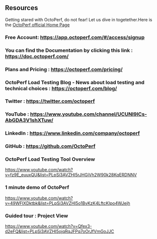 ## Resources

Getting stared with OctoPerf, do not fear! Let us dive in togetether.Here is the 
<a target="_blank" href=" https://octoperf.com/"> OctoPerf official Home Page</a>

### Free Account: https://app.octoperf.com/#/access/signup

### You can find the Documentation by clicking this link : https://doc.octoperf.com/

### Plans and Pricing : https://octoperf.com/pricing/

### OctoPerf Load Testing Blog - News about load testing and technical choices :  https://octoperf.com/blog/

### Twitter : https://twitter.com/octoperf

### YouTube : https://www.youtube.com/channel/UCUNI9ICs-AbGDA3V1shXTuw/

### LinkedIn : https://www.linkedin.com/company/octoperf

### 

### GitHub : https://github.com/OctoPerf

### OctoPerf Load Testing Tool Overview

https://www.youtube.com/watch?v=fz9E_euuxQU&list=PLpSi3AVZHI5rJHGiVh2W90k28KqERDNNV

### 1 minute demo of OctoPerf

https://www.youtube.com/watch?v=49WFIXDktbk&list=PLpSi3AVZHI5o1BvKzK4LftcKIpo4WJejh

### Guided tour : Project View

https://www.youtube.com/watch?v=Qfex3-d2eFQ&list=PLpSi3AVZHI5ojqRqJFPq7oOrJfVmGoJJC
